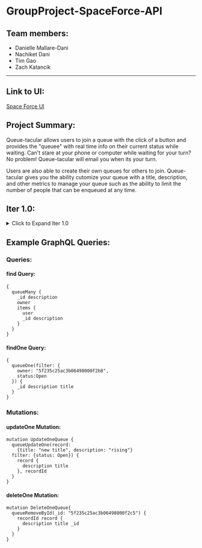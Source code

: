 # GroupProject-SpaceForce-API

## Team members:

- Danielle Mallare-Dani
- Nachiket Dani
- Tim Gao
- Zach Katancik

---

## Link to UI:

[Space Force UI](https://github.ccs.neu.edu/NEU-CS5610-SU20/GroupProject-SpaceForce-UI)

## Project Summary:

<p> Queue-tacular allows users to join a queue with the click of a button and provides
the "queuee" with real time info on their current status while waiting. Can't stare
at your phone or computer while waiting for your turn? No problem! Queue-tacular will email
you when its your turn.</p>

<p> Users are also able to create their own queues for others to join. Queue-tacular gives
you the ability cutomize your queue with a title, description, and other metrics to manage your queue such
as the ability to limit the number of people that can be enqueued at any time.</p>

## Iter 1.0:

<details>
  <summary>Click to Expand Iter 1.0</summary>

### Build and Run Instructions:

1. Clone both repos: <br>
   [Space Force UI](https://github.ccs.neu.edu/NEU-CS5610-SU20/GroupProject-SpaceForce-UI) <br>
   [Space Force API](https://github.ccs.neu.edu/NEU-CS5610-SU20/GroupProject-SpaceForce-API)

2. To populate the database, run the script in the scripts/init.mongoose.js with node.

   \$ node scripts/init.mongoose.js

3. Run the the application, install dependencies, and start with the start scripts:<br>
   \$ npm install <br>
   \$ npm start

The default graphql server API server is run on localhost:4000

### Work completed:

<p>We initally went with a similar API to the issuetracker project but found that
querying the data base and grabbing specific information from the response object
was becoming cumbersome. To mitigate this issue, we switched to work with Mongoose as
opposed to the MongoDB driver for Node.</p> The Database has three main collections- Users,
Queues, and Items. A summary of the relationship between these collections is below:
</p>

- A queue has an owner that is a member of the User collection.
- A queue also has a list of items.
- Each item has an associated User.

<p>The basic CRUD operations were implemented in this iteration on the API and we have begun
to integrate these into the application. A summary of these is below:</p>

- <strong>Create:</strong> A user has the ability to to create their own queue (see the side nav bar).
  Clicking on "Create" will take the user to a page with a form allowing the user to input their queue's information.
  Queue title and desription are required. All other fields are optional. In the future, when a user navigates to
  the Join page and clicks "Join Queue" to join a queue, a new item will be created and added to the specified queue.

  ![Create Page](https://github.ccs.neu.edu/NEU-CS5610-SU20/GroupProject-SpaceForce-API/blob/dmb/readme_screenshots/iter1_create.JPG)

- <strong>Read:</strong> The main dashboard page of the application shows the user queues they are currently in
  and a history of queues they had been in previously (queues they are no longer "Waiting" in).
  Queues are displayed in a timeline format giving the user perspective on where they are in reference
  to the end of the queue (and being served!)

  ![Main Dashboard](https://github.ccs.neu.edu/NEU-CS5610-SU20/GroupProject-SpaceForce-API/blob/dmb/readme_screenshots/iter1_dashboard.JPG)

  The InQueue component giving the user perspective on where they are in reference to the end of the queue

  ![InQueue component](https://github.ccs.neu.edu/NEU-CS5610-SU20/GroupProject-SpaceForce-API/blob/dmb/readme_screenshots/iter1_inQueue.JPG)

- <strong>Update:</strong> Currently our application supports many different update API's ranging from allowing
  a user to change their own information (such as their email), to allowing an item in the queue to be updated
  to change an item's status from "Waiting" to "Served." Other operations include updating queue information
  (such as updating a description or queue status), removing an item from the queue.

  ![Join a Queue](https://github.ccs.neu.edu/NEU-CS5610-SU20/GroupProject-SpaceForce-API/blob/dmb/readme_screenshots/iter1_join.JPG)

- <strong>Delete:</strong> Our application also supports API's to delete an item in a queue and to delete
  an entire queue itself.

### Summary of Contributions

- API, original schema with resolver functions - Tim, Danielle, and Nachiket
- API, migration to Mongoose - Tim
- UI, initial setup - Zack
- UI, creation of InQueue, MultiviewQueue, Dashboard components - Zack
- UI, created GraphQLFetch function, integrated Dashboard components InQueue and QueueMultiview with the database - Danielle
- UI, Create component - Tim
- UI, Join component and integrated Join with the UI - Nachiket

## </details>

## Example GraphQL Queries:

### Queries:

#### find Query:

    {
      queueMany {
        _id description
        owner
        items {
          user
          _id description
        }
      }
    }

#### findOne Query:

    {
      queueOne(filter: {
        owner: "5f235c25ac3b06498000f2b8",
        status:Open
      }) {
        _id description title
      }
    }

### Mutations:

#### updateOne Mutation:

    mutation UpdateOneQueue {
      queueUpdateOne(record:
        {title: "new title", description: "rising"}
      filter: {status: Open}) {
        record {
          description title
        }, recordId
      }
    }

#### deleteOne Mutation:

    mutation DeleteOneQueue{
      queueRemoveById(_id: "5f235c25ac3b06498000f2c5") {
        recordId record {
          description title _id
        }
      }
    }
